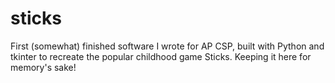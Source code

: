 # sticks

First (somewhat) finished software I wrote for AP CSP, built with Python and tkinter to recreate the popular childhood game Sticks. Keeping it here for memory's sake!

